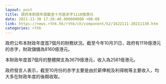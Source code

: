 ```yaml
---
layout: post
title: 政府本財政年度截至十月底赤字1118億港元
date: 2021-11-30 17:26:40.000000000 +08:00
link: https://news.rthk.hk/rthk/ch/component/k2/1622111-20211130.htm
categories: rthk
---
```


政府公布本財政年度首7個月的財務狀況。截至今年10月31日，政府有1118億港元的赤字，財政儲備為8160億港元。
 
本財政年度首7個月的整體開支為3679億港元，收入為2561億港元。
 
政府發言人表示，截至10月份的赤字主要是由於薪俸稅及利得稅等主要收入，均大多在財政年度的後期收取。
